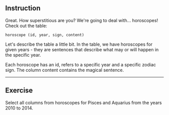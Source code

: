 ## Instruction
Great. How superstitious are you? We're going to deal with... horoscopes! Check out the table:

`horoscope (id, year, sign, content)`

Let's describe the table a little bit. In the table, we have horoscopes for given years - they are sentences that describe what may or will happen in the specific year.

Each horoscope has an id, refers to a specific year and a specific zodiac sign. The column content contains the magical sentence.

---
## Exercise
Select all columns from horoscopes for Pisces and Aquarius from the years 2010 to 2014.